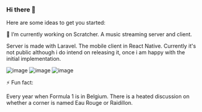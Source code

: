 ### Hi there 👋

Here are some ideas to get you started:

🔭 I’m currently working on
Scratcher. A music streaming server and client.

Server is made with Laravel. The mobile client in React Native.
Currently it's not public although i do intend on releasing it, once i am happy with the initial implementation.

![image](https://user-images.githubusercontent.com/11337105/111062583-11085e80-84aa-11eb-869b-cb2ca5983e35.png)
![image](https://user-images.githubusercontent.com/11337105/111062606-2da49680-84aa-11eb-9b35-060670ace1c8.png)
![image](https://user-images.githubusercontent.com/11337105/111062611-35643b00-84aa-11eb-9ba7-70e129ff2b76.png)

⚡ Fun fact:

Every year when Formula 1 is in Belgium. There is a heated discussion on whether a corner is named Eau Rouge or Raidillon.
